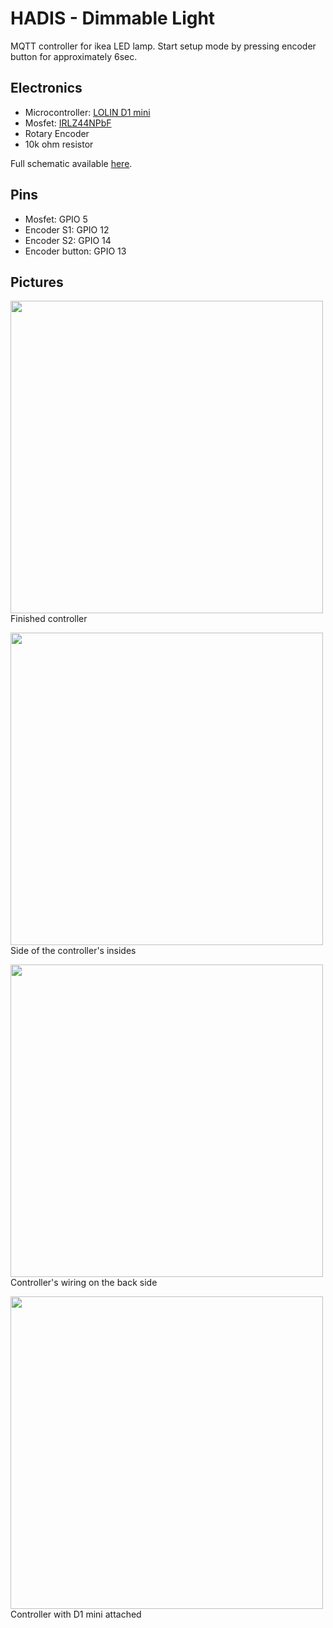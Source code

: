 # HADIS - Dimmable Light

MQTT controller for ikea LED lamp.
Start setup mode by pressing encoder button for approximately 6sec.

## Electronics
* Microcontroller: [LOLIN D1 mini](https://www.wemos.cc/en/latest/d1/d1_mini.html)
* Mosfet: [IRLZ44NPbF](http://www.infineon.com/dgdl/irlz44npbf.pdf?fileId=5546d462533600a40153567217c32725)
* Rotary Encoder
* 10k ohm resistor

Full schematic available [here](./assets/DimmableLightSchematic).

## Pins
* Mosfet: GPIO 5
* Encoder S1: GPIO 12
* Encoder S2: GPIO 14
* Encoder button: GPIO 13

## Pictures

<img src="https://github.com/HADIS-Home-Automation/HADIS-Devices/blob/main/assets/assets/DimmableLight-Case.jpg" width="500"/>\
Finished controller

<img src="https://github.com/HADIS-Home-Automation/HADIS-Devices/blob/main/assets/assets/DimmableLight-Side.jpg" width="500"/>\
Side of the controller's insides

<img src="https://github.com/HADIS-Home-Automation/HADIS-Devices/blob/main/assets/assets/DimmableLight-Wiring.jpg" width="500"/>\
Controller's wiring on the back side

<img src="https://github.com/HADIS-Home-Automation/HADIS-Devices/blob/main/assets/assets/DimmableLight-Back.jpg" width="500"/>\
Controller with D1 mini attached

